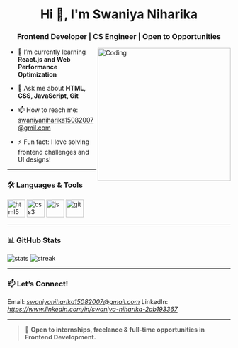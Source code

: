 <h1 align="center">Hi 👋, I'm Swaniya Niharika</h1>
<h3 align="center">Frontend Developer | CS Engineer | Open to Opportunities</h3>

<img align="right" alt="Coding" width="300" src="https://media.giphy.com/media/qgQUggAC3Pfv687qPC/giphy.gif" />

- 🌱 I’m currently learning **React.js and Web Performance Optimization**

- 💬 Ask me about **HTML, CSS, JavaScript, Git**

- 📫 How to reach me: swaniyaniharika15082007@gmil.com

- ⚡ Fun fact: I love solving frontend challenges and UI designs!

---

### 🛠️ Languages & Tools
<p align="left">
  <img src="https://cdn.jsdelivr.net/gh/devicons/devicon/icons/html5/html5-original.svg" alt="html5" width="40" height="40"/>
  <img src="https://cdn.jsdelivr.net/gh/devicons/devicon/icons/css3/css3-original.svg" alt="css3" width="40" height="40"/>
  <img src="https://cdn.jsdelivr.net/gh/devicons/devicon/icons/javascript/javascript-original.svg" alt="js" width="40" height="40"/>
  <img src="https://cdn.jsdelivr.net/gh/devicons/devicon/icons/git/git-original.svg" alt="git" width="40" height="40"/>
</p>

---

### 📊 GitHub Stats
<p align="left">
  <img src="https://github-readme-stats.vercel.app/api?username=your-username&show_icons=true&theme=radical" alt="stats" />
  <img src="https://github-readme-streak-stats.herokuapp.com/?user=your-username&theme=radical" alt="streak" />
</p>

---

### 📫 Let’s Connect!
Email: *swaniyaniharika15082007@gmail.com*
LinkedIn: *https://www.linkedin.com/in/swaniya-niharika-2ab193367*

---

> 💼 **Open to internships, freelance & full-time opportunities in Frontend Development.**
